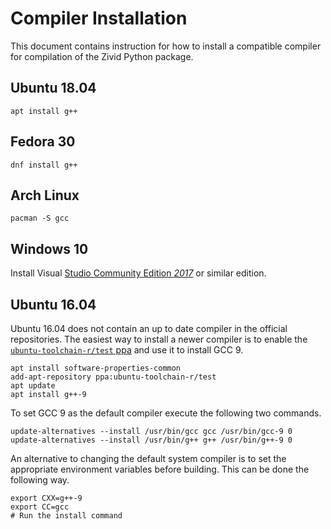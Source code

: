 # Compiler Installation

This document contains instruction for how to install a compatible compiler for compilation of the Zivid Python package.

## Ubuntu 18.04

    apt install g++

## Fedora 30

    dnf install g++

## Arch Linux

    pacman -S gcc

## Windows 10

Install Visual [Studio Community Edition *2017*](https://visualstudio.microsoft.com/vs/older-downloads) or similar edition.

## Ubuntu 16.04

Ubuntu 16.04 does not contain an up to date compiler in the official repositories. The easiest way to install a newer compiler is to enable the [`ubuntu-toolchain-r/test` ppa](https://wiki.ubuntu.com/ToolChain#PPA_packages) and use it to install GCC 9.

    apt install software-properties-common
    add-apt-repository ppa:ubuntu-toolchain-r/test
    apt update
    apt install g++-9

To set GCC 9 as the default compiler execute the following two commands.

    update-alternatives --install /usr/bin/gcc gcc /usr/bin/gcc-9 0
    update-alternatives --install /usr/bin/g++ g++ /usr/bin/g++-9 0

An alternative to changing the default system compiler is to set the appropriate environment variables before building. This can be done the following way.

    export CXX=g++-9
    export CC=gcc
    # Run the install command
